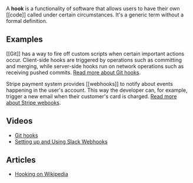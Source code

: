 A **hook** is a functionality of software that allows users to have their own [[code]] called under certain circumstances. It's a generic term without a formal definition.

## Examples
[[Git]] has a way to fire off custom scripts when certain important actions occur. Client-side hooks are triggered by operations such as committing and merging, while server-side hooks run on network operations such as receiving pushed commits. [Read more about Git hooks](https://git-scm.com/book/en/v2/Customizing-Git-Git-Hooks).

Stripe payment system provides [[webhooks]] to notify about events happening in the user's account. This way the developer can, for example, trigger a new email when their customer's card is charged. [Read more about Stripe webooks](https://stripe.com/docs/webhooks).

## Videos
- [Git hooks](https://www.youtube.com/watch?v=MF72e-12dxE)
- [Setting up and Using Slack Webhooks](https://www.youtube.com/watch?v=BcobxHl5wdc)

## Articles
- [Hooking on Wikipedia](https://en.wikipedia.org/wiki/Hooking)